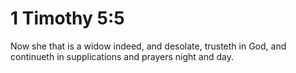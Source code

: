 # 1 Timothy 5:5

Now she that is a widow indeed, and desolate, trusteth in God, and continueth in supplications and prayers night and day.